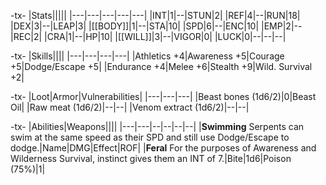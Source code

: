 -tx-
|Stats|||||
|---|---|---|---|---|
|INT|1|--|STUN|2|
|REF|4|--|RUN|18|
|DEX|3|--|LEAP|3|
|[[BODY]]|1|--|STA|10|
|SPD|6|--|ENC|10|
|EMP|2|--|REC|2|
|CRA|1|--|HP|10|
|[[WILL]]|3|--|VIGOR|0|
|LUCK|0|--|--|--|

-tx-
|Skills||||
|---|---|---|---|
|Athletics +4|Awareness +5|Courage +5|Dodge/Escape +5|
|Endurance +4|Melee +6|Stealth +9|Wild. Survival +2|

-tx-
|Loot|Armor|Vulnerabilities|
|---|---|---|
|Beast bones (1d6/2)|0|Beast Oil|
|Raw meat (1d6/2)|--|--|
|Venom extract (1d6/2)|--|--|

-tx-
|Abilities|Weapons||||
|---|---|--|--|--|--|
|**Swimming** Serpents can swim at the same speed as their SPD and still use Dodge/Escape to dodge.|Name|DMG|Effect|ROF|
|**Feral** For the purposes of Awareness and Wilderness Survival, instinct gives them an INT of 7.|Bite|1d6|Poison (75%)|1|
